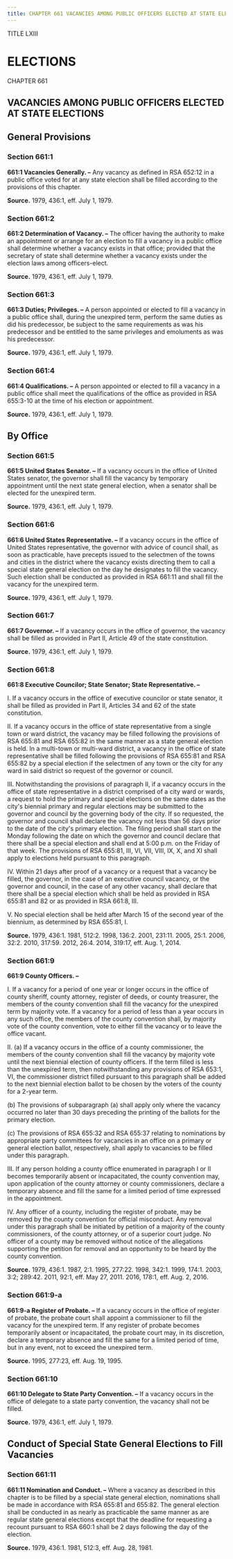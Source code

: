 ```yaml
---
title: CHAPTER 661 VACANCIES AMONG PUBLIC OFFICERS ELECTED AT STATE ELECTIONS
---
```


TITLE LXIII
                                             
ELECTIONS
============

CHAPTER 661
                                             
VACANCIES AMONG PUBLIC OFFICERS ELECTED AT STATE ELECTIONS
----------------------------------------------------------

General Provisions
------------------

### Section 661:1

 **661:1 Vacancies Generally. –** Any vacancy as defined in RSA
652:12 in a public office voted for at any state election shall be
filled according to the provisions of this chapter.

**Source.** 1979, 436:1, eff. July 1, 1979.

### Section 661:2

 **661:2 Determination of Vacancy. –** The officer having the
authority to make an appointment or arrange for an election to fill a
vacancy in a public office shall determine whether a vacancy exists in
that office; provided that the secretary of state shall determine
whether a vacancy exists under the election laws among officers-elect.

**Source.** 1979, 436:1, eff. July 1, 1979.

### Section 661:3

 **661:3 Duties; Privileges. –** A person appointed or elected to
fill a vacancy in a public office shall, during the unexpired term,
perform the same duties as did his predecessor, be subject to the same
requirements as was his predecessor and be entitled to the same
privileges and emoluments as was his predecessor.

**Source.** 1979, 436:1, eff. July 1, 1979.

### Section 661:4

 **661:4 Qualifications. –** A person appointed or elected to fill a
vacancy in a public office shall meet the qualifications of the office
as provided in RSA 655:3-10 at the time of his election or appointment.

**Source.** 1979, 436:1, eff. July 1, 1979.

By Office
---------

### Section 661:5

 **661:5 United States Senator. –** If a vacancy occurs in the office
of United States senator, the governor shall fill the vacancy by
temporary appointment until the next state general election, when a
senator shall be elected for the unexpired term.

**Source.** 1979, 436:1, eff. July 1, 1979.

### Section 661:6

 **661:6 United States Representative. –** If a vacancy occurs in the
office of United States representative, the governor with advice of
council shall, as soon as practicable, have precepts issued to the
selectmen of the towns and cities in the district where the vacancy
exists directing them to call a special state general election on the
day he designates to fill the vacancy. Such election shall be conducted
as provided in RSA 661:11 and shall fill the vacancy for the unexpired
term.

**Source.** 1979, 436:1, eff. July 1, 1979.

### Section 661:7

 **661:7 Governor. –** If a vacancy occurs in the office of governor,
the vacancy shall be filled as provided in Part II, Article 49 of the
state constitution.

**Source.** 1979, 436:1, eff. July 1, 1979.

### Section 661:8

 **661:8 Executive Councilor; State Senator; State Representative.
–**
                                             
 I. If a vacancy occurs in the office of executive councilor or state
senator, it shall be filled as provided in Part II, Articles 34 and 62
of the state constitution.
                                             
 II. If a vacancy occurs in the office of state representative from a
single town or ward district, the vacancy may be filled following the
provisions of RSA 655:81 and RSA 655:82 in the same manner as a state
general election is held. In a multi-town or multi-ward district, a
vacancy in the office of state representative shall be filled following
the provisions of RSA 655:81 and RSA 655:82 by a special election if the
selectmen of any town or the city for any ward in said district so
request of the governor or council.
                                             
 III. Notwithstanding the provisions of paragraph II, if a vacancy
occurs in the office of state representative in a district comprised of
a city ward or wards, a request to hold the primary and special
elections on the same dates as the city's biennial primary and regular
elections may be submitted to the governor and council by the governing
body of the city. If so requested, the governor and council shall
declare the vacancy not less than 56 days prior to the date of the
city's primary election. The filing period shall start on the Monday
following the date on which the governor and council declare that there
shall be a special election and shall end at 5:00 p.m. on the Friday of
that week. The provisions of RSA 655:81, III, VI, VII, VIII, IX, X, and
XI shall apply to elections held pursuant to this paragraph.
                                             
 IV. Within 21 days after proof of a vacancy or a request that a
vacancy be filled, the governor, in the case of an executive council
vacancy, or the governor and council, in the case of any other vacancy,
shall declare that there shall be a special election which shall be held
as provided in RSA 655:81 and 82 or as provided in RSA 661:8, III.
                                             
 V. No special election shall be held after March 15 of the second
year of the biennium, as determined by RSA 655:81, I.

**Source.** 1979, 436:1. 1981, 512:2. 1998, 136:2. 2001, 231:11. 2005,
25:1. 2006, 32:2. 2010, 317:59. 2012, 26:4. 2014, 319:17, eff. Aug. 1,
2014.

### Section 661:9

 **661:9 County Officers. –**
                                             
 I. If a vacancy for a period of one year or longer occurs in the
office of county sheriff, county attorney, register of deeds, or county
treasurer, the members of the county convention shall fill the vacancy
for the unexpired term by majority vote. If a vacancy for a period of
less than a year occurs in any such office, the members of the county
convention shall, by majority vote of the county convention, vote to
either fill the vacancy or to leave the office vacant.
                                             
 II. (a) If a vacancy occurs in the office of a county commissioner,
the members of the county convention shall fill the vacancy by majority
vote until the next biennial election of county officers. If the term
filled is less than the unexpired term, then notwithstanding any
provisions of RSA 653:1, VI, the commissioner district filled pursuant
to this paragraph shall be added to the next biennial election ballot to
be chosen by the voters of the county for a 2-year term.
                                             
 (b) The provisions of subparagraph (a) shall apply only where the
vacancy occurred no later than 30 days preceding the printing of the
ballots for the primary election.
                                             
 (c) The provisions of RSA 655:32 and RSA 655:37 relating to
nominations by appropriate party committees for vacancies in an office
on a primary or general election ballot, respectively, shall apply to
vacancies to be filled under this paragraph.
                                             
 III. If any person holding a county office enumerated in paragraph I
or II becomes temporarily absent or incapacitated, the county convention
may, upon application of the county attorney or county commissioners,
declare a temporary absence and fill the same for a limited period of
time expressed in the appointment.
                                             
 IV. Any officer of a county, including the register of probate, may
be removed by the county convention for official misconduct. Any removal
under this paragraph shall be initiated by petition of a majority of the
county commissioners, of the county attorney, or of a superior court
judge. No officer of a county may be removed without notice of the
allegations supporting the petition for removal and an opportunity to be
heard by the county convention.

**Source.** 1979, 436:1. 1987, 2:1. 1995, 277:22. 1998, 342:1. 1999,
174:1. 2003, 3:2; 289:42. 2011, 92:1, eff. May 27, 2011. 2016, 178:1,
eff. Aug. 2, 2016.

### Section 661:9-a

 **661:9-a Register of Probate. –** If a vacancy occurs in the office
of register of probate, the probate court shall appoint a commissioner
to fill the vacancy for the unexpired term. If any register of probate
becomes temporarily absent or incapacitated, the probate court may, in
its discretion, declare a temporary absence and fill the same for a
limited period of time, but in any event, not to exceed the unexpired
term.

**Source.** 1995, 277:23, eff. Aug. 19, 1995.

### Section 661:10

 **661:10 Delegate to State Party Convention. –** If a vacancy occurs
in the office of delegate to a state party convention, the vacancy shall
not be filled.

**Source.** 1979, 436:1, eff. July 1, 1979.

Conduct of Special State General Elections to Fill Vacancies
------------------------------------------------------------

### Section 661:11

 **661:11 Nomination and Conduct. –** Where a vacancy as described in
this chapter is to be filled by a special state general election,
nominations shall be made in accordance with RSA 655:81 and 655:82. The
general election shall be conducted in as nearly as practicable the same
manner as are regular state general elections except that the deadline
for requesting a recount pursuant to RSA 660:1 shall be 2 days following
the day of the election.

**Source.** 1979, 436:1. 1981, 512:3, eff. Aug. 28, 1981.
